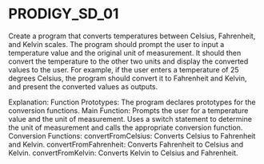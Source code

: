 # PRODIGY_SD_01

Create a program that converts temperatures between Celsius, Fahrenheit, and Kelvin scales. The program should prompt the user to input a temperature value and the original unit of measurement. It should then convert the temperature to the other two units and display the converted values to the user. For example, if the user enters a temperature of 25 degrees Celsius, the program should convert it to Fahrenheit and Kelvin, and present the converted values as outputs.

Explanation:
Function Prototypes: The program declares prototypes for the conversion functions.
Main Function:
Prompts the user for a temperature value and the unit of measurement.
Uses a switch statement to determine the unit of measurement and calls the appropriate conversion function.
Conversion Functions:
convertFromCelsius: Converts Celsius to Fahrenheit and Kelvin.
convertFromFahrenheit: Converts Fahrenheit to Celsius and Kelvin.
convertFromKelvin: Converts Kelvin to Celsius and Fahrenheit.

